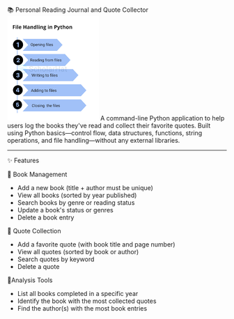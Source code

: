 📚 Personal Reading Journal and Quote Collector
![image alt](https://github.com/soniafirdous/Reading-Journal/blob/master/fileh.png?raw=true)
A command-line Python application to help users log the books they've read and collect their favorite quotes. 
Built using Python basics—control flow, data structures, functions, string operations, and file handling—without any external libraries.

---

✨ Features

 📖 Book Management
- Add a new book (title + author must be unique)
- View all books (sorted by year published)
- Search books by genre or reading status
- Update a book's status or genres
- Delete a book entry

 📝 Quote Collection
- Add a favorite quote (with book title and page number)
- View all quotes (sorted by book or author)
- Search quotes by keyword
- Delete a quote
  
 🔧Analysis Tools
- List all books completed in a specific year
- Identify the book with the most collected quotes
- Find the author(s) with the most book entries



